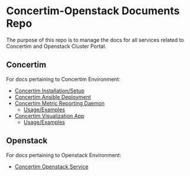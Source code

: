 # Concertim-Openstack Documents Repo

The purpose of this repo is to manage the docs for all services related to Concertim and Openstack Cluster Portal.

## Concertim

For docs pertaining to Concertim Environment:

- [Concertim Installation/Setup](concertim-install.md)
- [Concertim Ansible Deployment](concertim-ansible.md)
- [Concertim Metric Reporting Daemon](concertim-metric-daemon.md)
   - [Usage/Examples](concertim-metric-examples.md)
- [Concertim Visualization App](concertim-ui.md)
   - [Usage/Examples](concertim-ui-examples.md)

## Openstack

For docs pertaining to Openstack Environment:

- [Concertim Openstack Service](concertim-os-service.md)
